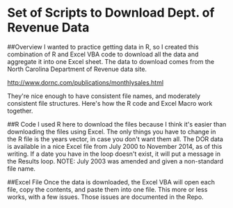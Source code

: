 Set of Scripts to Download Dept. of Revenue Data
================================================

##Overview
I wanted to practice getting data in R, so I created this combination of R and Excel
VBA code to download all the data and aggregate it into one Excel sheet.  The data
to download comes from the North Carolina Department of Revenue data site.

http://www.dornc.com/publications/monthlysales.html

They're nice enough to have consistent file names, and moderately consistent file
structures. Here's how the R code and Excel Macro work together.

##R Code
I used R here to download the files because I think it's easier than downloading
the files using Excel.  The only things you have to change in the R file is the 
years vector, in case you don't want them all.  The DOR data is available in a nice
Excel file from July 2000 to November 2014, as of this writing.  If a date you have 
in the loop doesn't exist, it will put a message in the Results loop.
NOTE: July 2003 was amended and given a non-standard file name.

##Excel File
Once the data is downloaded, the Excel VBA will open each file, copy the contents,
and paste them into one file.  This more or less works, with a few issues.  Those
issues are documented in the Repo.
